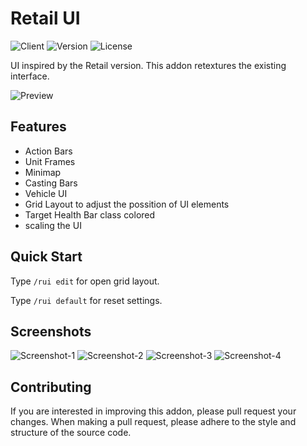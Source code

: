 # Retail UI

![Client](https://img.shields.io/badge/Client-3%2E3%2E5a-blue) ![Version](https://img.shields.io/badge/Version-1%2E3-blue) ![License](https://img.shields.io/badge/License-MIT-green)

UI inspired by the Retail version. This addon retextures the existing interface.

![Preview](media/RUI-1.png)

## Features

- Action Bars
- Unit Frames
- Minimap
- Casting Bars
- Vehicle UI
- Grid Layout to adjust the possition of UI elements
- Target Health Bar class colored
- scaling the UI

## Quick Start

Type ``/rui edit`` for open grid layout.

Type ``/rui default`` for reset settings.

## Screenshots

![Screenshot-1](media/RUI-2.png)
![Screenshot-2](media/RUI-3.png)
![Screenshot-3](media/RUI-4.png)
![Screenshot-4](media/RUI-5.png)

## Contributing

If you are interested in improving this addon, please pull request your changes. 
When making a pull request, please adhere to the style and structure of the source code.
